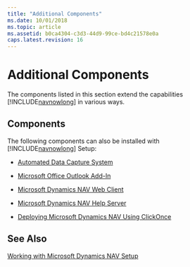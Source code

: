 ```yaml
---
title: "Additional Components"
ms.date: 10/01/2018
ms.topic: article
ms.assetid: b0ca4304-c3d3-44d9-99ce-bd4c21578e0a
caps.latest.revision: 16
---
```

# Additional Components
The components listed in this section extend the capabilities [!INCLUDE[navnowlong](includes/navnowlong_md.md)] in various ways.  
  
## Components  
 The following components can also be installed with [!INCLUDE[navnowlong](includes/navnowlong_md.md)] Setup:  
  
-   [Automated Data Capture System](Automated-Data-Capture-System.md)  
  
-   [Microsoft Office Outlook Add-In](Microsoft-Office-Outlook-Add-In.md)  
  
-   [Microsoft Dynamics NAV Web Client](Microsoft-Dynamics-NAV-Web-Client.md)  
  
-   [Microsoft Dynamics NAV Help Server](Microsoft-Dynamics-NAV-Help-Server.md)  
  
-   [Deploying Microsoft Dynamics NAV Using ClickOnce](Deploying-Microsoft-Dynamics-NAV-Using-ClickOnce.md)  
  
## See Also  
 [Working with Microsoft Dynamics NAV Setup](Working-with-Microsoft-Dynamics-NAV-Setup.md)
